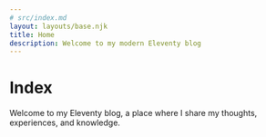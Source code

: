 ```yaml
---
# src/index.md
layout: layouts/base.njk
title: Home
description: Welcome to my modern Eleventy blog
---
```


# Index

Welcome to my Eleventy blog, a place where I share my thoughts, experiences, and knowledge.
